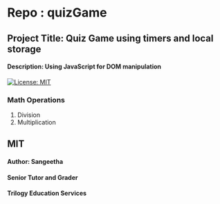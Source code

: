 # Repo : quizGame
## Project Title: Quiz Game using timers and local storage
#### Description: Using JavaScript for DOM manipulation

[![License: MIT](https://img.shields.io/badge/License-MIT-yellow.svg)](https://opensource.org/licenses/MIT)
### Math Operations
1. Division
2. Multiplication
## MIT
#### Author: Sangeetha
#### Senior Tutor and Grader
#### Trilogy Education Services
